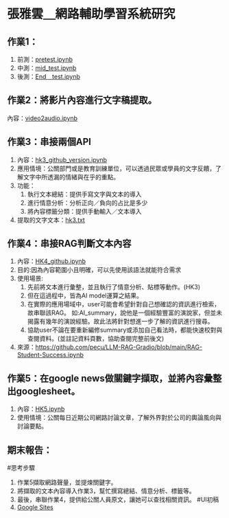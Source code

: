 # 張雅雲＿網路輔助學習系統研究

## 作業1：
1. 前測：[pretest.ipynb](https://github.com/YaYunnnnn/net_learning/blob/main/pretest.ipynb)
2. 中測：[mid_test.ipynb](https://github.com/YaYunnnnn/net_learning/blob/main/mid_test.ipynb)
3. 後測：[End＿test.ipynb](https://github.com/YaYunnnnn/net_learning/blob/main/End%EF%BC%BFtest.ipynb)

## 作業2：將影片內容進行文字稿提取。
內容：[video2audio.ipynb](https://github.com/YaYunnnnn/net_learning/blob/main/video2audio.ipynb)

## 作業3：串接兩個API
1. 內容：[hk3_github_version.ipynb](https://github.com/YaYunnnnn/net_learning/blob/main/hk3_github_version.ipynb)
2. 應用情境：公關部門或是教育訓練單位，可以透過民眾或學員的文字反饋，了解文字中所透漏的情緒與在乎的重點。
3. 功能：
   1. 執行文本總結：提供手寫文字與文本的導入
   2. 進行情意分析：分析正向／負向的占比是多少
   3. 將內容標籤分類：提供手動輸入／文本導入
4. 提取的文字文本：[hk3.txt](https://github.com/YaYunnnnn/net_learning/blob/main/hk3.txt)

## 作業4：串接RAG判斷文本內容
1. 內容：[HK4_github.ipynb](https://github.com/YaYunnnnn/net_learning/blob/main/HK4_github.ipynb)
2. 目的:因為內容範圍小且明確，可以先使用該語法就能符合需求
3. 使用場景:
   1. 先前將文本進行彙整，並且執行了情意分析、貼標等動作。(HK3)
   2. 但在這過程中，皆為AI model運算之結果。
   3. 在實際的應用場域中，user可能會希望針對自己想確認的資訊進行檢索，故串聯該RAG。
   如:AI_summary，說他是一個經驗豐富的演說家，但並未揭露有幾年的演說經驗。故此法將針對想進一步了解的資訊進行搜尋。
   4. 協助user不論在要重新編修summary或添加自己看法時，都能快速校對與查閱資料。(並註記資料頁數，協助查閱完整前後文)
4. 來源：https://github.com/pecu/LLM-RAG-Gradio/blob/main/RAG-Student-Success.ipynb

## 作業5：在google news做關鍵字擷取，並將內容彙整出googlesheet。 
1. 內容：[HK5.ipynb](https://github.com/YaYunnnnn/net_learning/blob/main/HK5.ipynb)
2. 使用情境：公關每日近期公司網路討論文章，了解外界對於公司的輿論風向與討論要點。

## 期末報告：
#思考步驟
1. 作業5擷取網路聲量，並提煉關鍵字。
2. 將擷取的文本內容導入作業3，幫忙撰寫總結、情意分析、標籤等。
3. 最後，串聯作業4，提供給公關人員原文，讓她可以查找相關資訊。
#UI初稿
1. [Google Sites](https://sites.google.com/view/net-learning-yayun/首頁)

